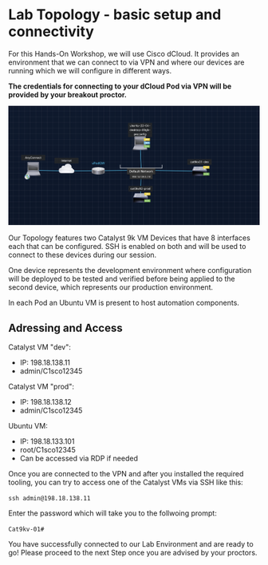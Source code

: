 # Lab Topology - basic setup and connectivity

For this Hands-On Workshop, we will use Cisco dCloud. It provides an environment that we can connect to via VPN and where our devices are running which we will configure in different ways.

**The credentials for connecting to your dCloud Pod via VPN will be provided by your breakout proctor.**

![Topology](assets/topology.png)

Our Topology features two Catalyst 9k VM Devices that have 8 interfaces each that can be configured. SSH is enabled on both and will be used to connect to these devices during our session.

One device represents the development environment where configuration will be deployed to be tested and verified before being applied to the second device, which represents our production environment.

In each Pod an Ubuntu VM is present to host automation components.


## Adressing and Access

Catalyst VM "dev":

- IP: 198.18.138.11
- admin/C1sco12345

Catalyst VM "prod":

- IP: 198.18.138.12
- admin/C1sco12345

Ubuntu VM:

- IP: 198.18.133.101
- root/C1sco12345
- Can be accessed via RDP if needed

Once you are connected to the VPN and after you installed the required tooling, you can try to access one of the Catalyst VMs via SSH like this:

`ssh admin@198.18.138.11`

Enter the password which will take you to the follwoing prompt:

`Cat9kv-01#`

You have successfully connected to our Lab Environment and are ready to go!
Please proceed to the next Step once you are advised by your proctors.
